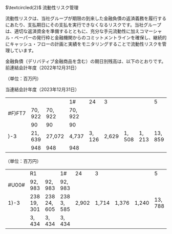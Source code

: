 $\textcircled{2}$ 流動性リスク管理

流動性リスクは、当社グループが期限の到来した金融負債の返済義務を履行するにあたり、支払期日にその支払を実行できなくなるリスクです。当社グループは、適切な返済資金を準備するとともに、充分な手元流動性に加えコマーシャル・ペーパーの発行枠と金融機関からのコミットメントラインを確保し、継続的にキャッシュ・フローの計画と実績をモニタリングすることで流動性リスクを管理しています。

金融負債（デリバティブ金融商品を含む）の期日別残高は、以下のとおりです。前連結会計年度（2022年12月31日）

（単位：百万円）

当連結会計年度（2023年12月31日）  

<table><tr><td></td><td></td><td></td><td>1#</td><td>24</td><td>3</td><td></td><td></td><td>5</td></tr><tr><td>#F)FT7</td><td>70, 922</td><td>70, 922</td><td>70, 922</td><td></td><td></td><td></td><td></td><td></td></tr><tr><td></td><td>90</td><td>90</td><td>90</td><td></td><td></td><td></td><td></td><td></td></tr><tr><td>)-3</td><td>21, 639</td><td>27,072</td><td>4,737</td><td>3, 126</td><td>2,629</td><td>1, 508</td><td>1, 213</td><td>13, 859</td></tr><tr><td></td><td>948</td><td>948</td><td>948</td><td></td><td></td><td></td><td></td><td></td></tr></table>

（単位：百万円）

<table><tr><td></td><td>R1</td><td></td><td>1#</td><td>24</td><td>3</td><td></td><td></td><td>5 </td></tr><tr><td>#U00#</td><td>92, 983</td><td>92, 983</td><td>92, 983</td><td></td><td></td><td></td><td></td><td></td></tr><tr><td>1)-3</td><td>238 19, 301</td><td>238 24, 605</td><td>238 3, 585</td><td>2,902</td><td>1,714</td><td>1,376</td><td>1,240</td><td>13, 788</td></tr><tr><td></td><td>3, 434</td><td>3, 434</td><td>3, 434</td><td></td><td></td><td></td><td></td><td></td></tr></table>